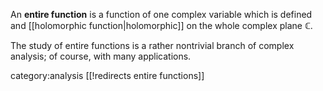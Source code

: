An __entire function__ is a function of one complex variable which is defined and [[holomorphic function|holomorphic]] on the whole complex plane $\mathbb{C}$. 

The study of entire functions is a rather nontrivial branch of complex analysis; of course, with many applications. 

category:analysis
[[!redirects entire functions]]

